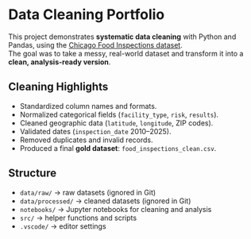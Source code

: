 # Data Cleaning Portfolio

This project demonstrates **systematic data cleaning** with Python and Pandas, using the [Chicago Food Inspections dataset](https://data.cityofchicago.org/Health-Human-Services/Food-Inspections/4ijn-s7e5).  
The goal was to take a messy, real-world dataset and transform it into a **clean, analysis-ready version**.

## Cleaning Highlights
- Standardized column names and formats.
- Normalized categorical fields (`facility_type`, `risk`, `results`).
- Cleaned geographic data (`latitude`, `longitude`, ZIP codes).
- Validated dates (`inspection_date` 2010–2025).
- Removed duplicates and invalid records.
- Produced a final **gold dataset**: `food_inspections_clean.csv`.

## Structure
- `data/raw/` → raw datasets (ignored in Git)  
- `data/processed/` → cleaned datasets (ignored in Git)  
- `notebooks/` → Jupyter notebooks for cleaning and analysis  
- `src/` → helper functions and scripts  
- `.vscode/` → editor settings  

